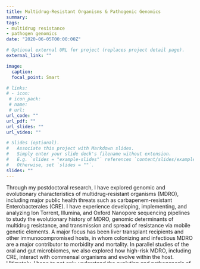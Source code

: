 ```yaml
---
title: Multidrug-Resistant Organisms & Pathogenic Genomics
summary: 
tags:
- multidrug resistance
- pathogen genomics
date: "2020-06-05T00:00:00Z"

# Optional external URL for project (replaces project detail page).
external_link: ""

image:
  caption: 
  focal_point: Smart

# links:
# - icon: 
 # icon_pack: 
 # name: 
 # url: 
url_code: ""
url_pdf: ""
url_slides: ""
url_video: ""

# Slides (optional).
#   Associate this project with Markdown slides.
#   Simply enter your slide deck's filename without extension.
#   E.g. `slides = "example-slides"` references `content/slides/example-slides.md`.
#   Otherwise, set `slides = ""`.
slides: ""
---
```


Through my postdoctoral research, I have explored genomic and evolutionary characteristics of multidrug-resistant organisms (MDRO), including major public health threats such as carbapenem-resistant Enterobacterales (CRE). I have experience developing, implementing, and analyzing Ion Torrent, Illumina, and Oxford Nanopore sequencing pipelines to study the evolutionary history of MDRO, genomic determinants of multidrug resistance, and transmission and spread of resistance via mobile genetic elements. A major focus has been liver transplant recipients and other immunocompromised hosts, in whom colonizing and infectious MDRO are a major contributor to morbidity and mortality. In parallel studies of the oral and gut microbiomes, we also explored how high-risk MDRO, including CRE, interact with commensal organisms and evolve within the host. Ultimately, I hope to not only understand the evolution and pathogenesis of MDRO, but also to link the transmission of MDRO and genes conferring drug-resistance within host and environmental microbiome settings. 